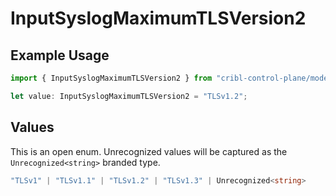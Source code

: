 # InputSyslogMaximumTLSVersion2

## Example Usage

```typescript
import { InputSyslogMaximumTLSVersion2 } from "cribl-control-plane/models/operations";

let value: InputSyslogMaximumTLSVersion2 = "TLSv1.2";
```

## Values

This is an open enum. Unrecognized values will be captured as the `Unrecognized<string>` branded type.

```typescript
"TLSv1" | "TLSv1.1" | "TLSv1.2" | "TLSv1.3" | Unrecognized<string>
```
